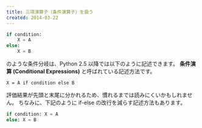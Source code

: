```yaml
---
title: 三項演算子（条件演算子）を扱う
created: 2014-03-22
---
```


```python
if condition:
    X = A
else:
    X = B
```

のような条件分岐は、Python 2.5 以降では以下のように記述できます。
**条件演算 (Conditional Expressions)** と呼ばれている記述方法です。

```
X = A if condition else B
```

評価結果が先頭と末尾に分かれるため、慣れるまでは読みにくいかもしれません。
ちなみに、下記のように if-else の改行を減らす記述方法もあります。

```python
if condition: X = A
else: X = B
```

